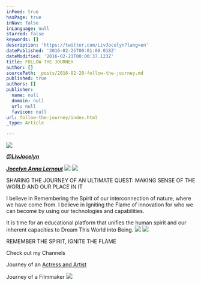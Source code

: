 ```yaml
---
inFeed: true
hasPage: true
inNav: false
inLanguage: null
starred: false
keywords: []
description: 'https://twitter.com/LivJocelyn?lang=en'
datePublished: '2016-02-21T00:01:00.018Z'
dateModified: '2016-02-21T00:00:37.123Z'
title: FOLLOW THE JOURNEY
author: []
sourcePath: _posts/2016-02-20-follow-the-journey.md
published: true
authors: []
publisher:
  name: null
  domain: null
  url: null
  favicon: null
url: follow-the-journey/index.html
_type: Article

---
```

![](https://the-grid-user-content.s3-us-west-2.amazonaws.com/b1805b2d-7666-42cc-bd77-3881da8e6384.jpg)

**_[@LivJocelyn][0]_**

**_[Jocelyn Anna Lernout][1]_**
![](https://the-grid-user-content.s3-us-west-2.amazonaws.com/c2a8d968-8223-4a70-a078-f881c73373bb.jpg)
![](https://the-grid-user-content.s3-us-west-2.amazonaws.com/6d2b0550-875e-4462-9756-45f7f35fe69b.jpg)

SHARING THE JOURNEY OF AN ULTIMATE QUEST: MAKING SENSE OF THE WORLD AND OUR PLACE IN IT

I believe in Remembering the Spirit of our
interconnection of nature, where we have come from.  I believe in Igniting
the Flame of innovation for who we can become by using our technologies and
capabilities.

It is time for an
educational platform that unifies the human spirit and our inherent capacities
to Dream This World into Being.
![](https://the-grid-user-content.s3-us-west-2.amazonaws.com/3ff53b07-d3b3-4b80-a680-a793b53d1d32.jpg)
![](https://s3-us-west-2.amazonaws.com/the-grid-img/p/fdfb2801c6bc8f8c0396bea0481d8aca87bde492.jpg)

REMEMBER THE SPIRIT, IGNITE THE FLAME

Check out my Channels

Journey of an [Actress and Artist][2]

Journey of a Filmmaker
![](https://the-grid-user-content.s3-us-west-2.amazonaws.com/76a51cbd-f187-412a-9edd-1c24b5f30225.jpg)

[0]: https://twitter.com/LivJocelyn?lang=en
[1]: https://www.facebook.com/Jocelyn-Anna-Lernout-198650163486974/
[2]: https://www.youtube.com/channel/UCSX8M_s77394G-ESy9HMHuA